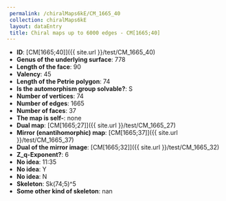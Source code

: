 ```yaml
--- 
 permalink: /chiralMaps6kE/CM_1665_40 
 collection: chiralMaps6kE
 layout: dataEntry
 title: Chiral maps up to 6000 edges - CM[1665;40]
---
```


- **ID**: [CM[1665;40]]({{ site.url }}/test/CM_1665_40)
- **Genus of the underlying surface**: 778
- **Length of the face**: 90
- **Valency**: 45
- **Length of the Petrie polygon**: 74
- **Is the automorphism group solvable?**: S
- **Number of vertices**: 74
- **Number of edges**: 1665
- **Number of faces**: 37
- **The map is self-**: none
- **Dual map**: [CM[1665;27]]({{ site.url }}/test/CM_1665_27)
- **Mirror (enantihomorphic) map**: [CM[1665;37]]({{ site.url }}/test/CM_1665_37)
- **Dual of the mirror image**: [CM[1665;32]]({{ site.url }}/test/CM_1665_32)
- **Z_q-Exponent?**: 6
- **No idea**:  11:35
- **No idea**: Y
- **No idea**: N
- **Skeleton**: Sk(74;5)^5
- **Some other kind of skeleton**: nan
